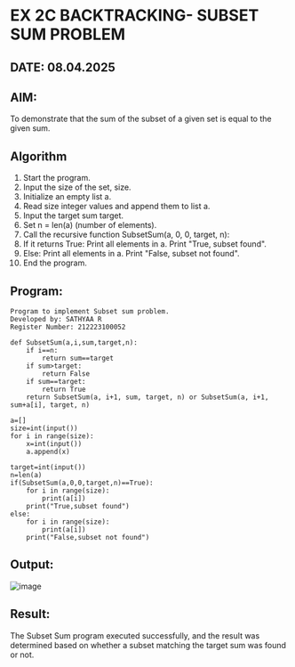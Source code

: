 # EX 2C BACKTRACKING- SUBSET SUM PROBLEM
## DATE: 08.04.2025
## AIM:
To demonstrate that the sum of the subset of a given set is equal to the given sum.


## Algorithm
1. Start the program.
2. Input the size of the set, size.
3. Initialize an empty list a.
4. Read size integer values and append them to list a.
5. Input the target sum target.
6. Set n = len(a) (number of elements).
7. Call the recursive function SubsetSum(a, 0, 0, target, n):
8. If it returns True:
   Print all elements in a.
   Print "True, subset found".
9. Else:
   Print all elements in a.
   Print "False, subset not found".
10. End the program.
    

## Program:
```
Program to implement Subset sum problem.
Developed by: SATHYAA R
Register Number: 212223100052
```

```
def SubsetSum(a,i,sum,target,n):    
    if i==n:
        return sum==target
    if sum>target:
        return False
    if sum==target:
        return True
    return SubsetSum(a, i+1, sum, target, n) or SubsetSum(a, i+1, sum+a[i], target, n)

a=[]
size=int(input())
for i in range(size):
    x=int(input())
    a.append(x)

target=int(input())
n=len(a)
if(SubsetSum(a,0,0,target,n)==True):
    for i in range(size):
        print(a[i])
    print("True,subset found")
else:
    for i in range(size):
        print(a[i])
    print("False,subset not found")
```


## Output:

![image](https://github.com/user-attachments/assets/14b75a1f-a565-44cf-a030-354cdac58a8a)


## Result:
The Subset Sum program executed successfully, and the result was determined based on whether a subset matching the target sum was found or not.

